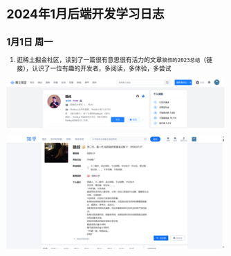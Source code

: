 # 2024年1月后端开发学习日志

## 1月1日 周一

1. 逛稀土掘金社区，读到了一篇很有意思很有活力的文章`狼叔的2023总结`（链接），认识了一位有趣的开发者，多阅读，多体验，多尝试

![image-20240101172538486](images/image-20240101172538486.png)





![image-20240101172358474](images/image-20240101172358474.png)